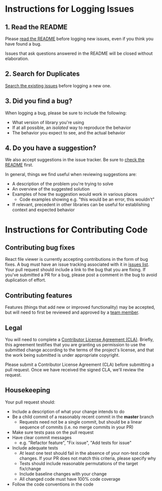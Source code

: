 # Instructions for Logging Issues

## 1. Read the README

Please [read the README](https://github.com/plangrid/react-file-viewer/blob/master/README.md) before logging new issues, even if you think you have found a bug.

Issues that ask questions answered in the README will be closed without elaboration.

## 2. Search for Duplicates

[Search the existing issues](https://github.com/plangrid/react-file-viewer/issues) before logging a new one.

## 3. Did you find a bug?

When logging a bug, please be sure to include the following:
 * What version of library you're using
 * If at all possible, an *isolated* way to reproduce the behavior
 * The behavior you expect to see, and the actual behavior

## 4. Do you have a suggestion?

We also accept suggestions in the issue tracker.
Be sure to [check the README](https://github.com/plangrid/react-file-viewer/blob/master/README.md) first.

In general, things we find useful when reviewing suggestions are:
* A description of the problem you're trying to solve
* An overview of the suggested solution
* Examples of how the suggestion would work in various places
  * Code examples showing e.g. "this would be an error, this wouldn't"
* If relevant, precedent in other libraries can be useful for establishing context and expected behavior

# Instructions for Contributing Code

## Contributing bug fixes

React file viewer is currently accepting contributions in the form of bug fixes. A bug must have an issue tracking associated with it in [issues list](https://github.com/plangrid/react-file-viewer/issues). Your pull request should include a link to the bug that you are fixing. If you've submitted a PR for a bug, please post a comment in the bug to avoid duplication of effort.

## Contributing features

Features (things that add new or improved functionality) may be accepted, but will need to first be reviewed and approved by a [team member](https://github.com/plangrid/react-file-viewer/blob/master/AUTHORS.md). 

## Legal

You will need to complete a [Contributor License Agreement (CLA)](https://github.com/plangrid/react-file-viewer/blob/master/CLA.md). Briefly, this agreement testifies that you are granting us permission to use the submitted change according to the terms of the project's license, and that the work being submitted is under appropriate copyright.

Please submit a Contributor License Agreement (CLA) before submitting a pull request. Once we have received the signed CLA, we'll review the request. 

## Housekeeping

Your pull request should: 

* Include a description of what your change intends to do
* Be a child commit of a reasonably recent commit in the **master** branch 
    * Requests need not be a single commit, but should be a linear sequence of commits (i.e. no merge commits in your PR)
* Make sure tests pass on the pull request
* Have clear commit messages 
    * e.g. "Refactor feature", "Fix issue", "Add tests for issue"
* Include adequate tests 
    * At least one test should fail in the absence of your non-test code changes. If your PR does not match this criteria, please specify why
    * Tests should include reasonable permutations of the target fix/change
    * Include baseline changes with your change
    * All changed code must have 100% code coverage
* Follow the code conventions in the code

